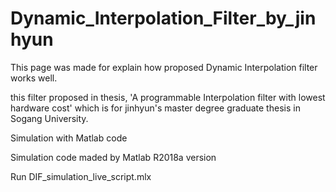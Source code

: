 # Dynamic_Interpolation_Filter_by_jinhyun

This page was made for explain how proposed Dynamic Interpolation filter
works well.

this filter proposed in thesis, 'A programmable Interpolation filter with lowest hardware cost' 
which is for jinhyun's master degree graduate thesis in Sogang University.

Simulation with Matlab code

Simulation code maded by Matlab R2018a version

Run DIF_simulation_live_script.mlx
